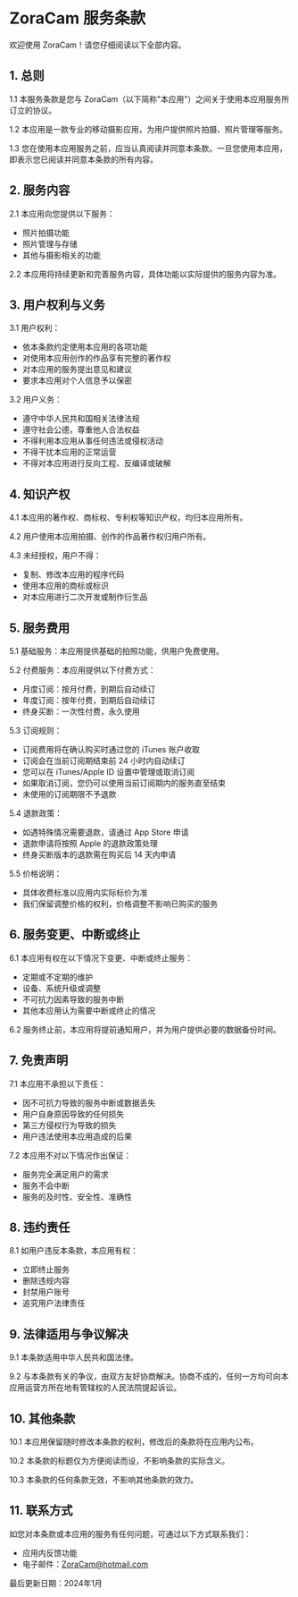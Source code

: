 # ZoraCam 服务条款

欢迎使用 ZoraCam！请您仔细阅读以下全部内容。

## 1. 总则

1.1 本服务条款是您与 ZoraCam（以下简称"本应用"）之间关于使用本应用服务所订立的协议。

1.2 本应用是一款专业的移动摄影应用，为用户提供照片拍摄、照片管理等服务。

1.3 您在使用本应用服务之前，应当认真阅读并同意本条款。一旦您使用本应用，即表示您已阅读并同意本条款的所有内容。

## 2. 服务内容

2.1 本应用向您提供以下服务：
- 照片拍摄功能
- 照片管理与存储
- 其他与摄影相关的功能

2.2 本应用将持续更新和完善服务内容，具体功能以实际提供的服务内容为准。

## 3. 用户权利与义务

3.1 用户权利：
- 依本条款约定使用本应用的各项功能
- 对使用本应用创作的作品享有完整的著作权
- 对本应用的服务提出意见和建议
- 要求本应用对个人信息予以保密

3.2 用户义务：
- 遵守中华人民共和国相关法律法规
- 遵守社会公德，尊重他人合法权益
- 不得利用本应用从事任何违法或侵权活动
- 不得干扰本应用的正常运营
- 不得对本应用进行反向工程、反编译或破解

## 4. 知识产权

4.1 本应用的著作权、商标权、专利权等知识产权，均归本应用所有。

4.2 用户使用本应用拍摄、创作的作品著作权归用户所有。

4.3 未经授权，用户不得：
- 复制、修改本应用的程序代码
- 使用本应用的商标或标识
- 对本应用进行二次开发或制作衍生品

## 5. 服务费用

5.1 基础服务：本应用提供基础的拍照功能，供用户免费使用。

5.2 付费服务：本应用提供以下付费方式：
- 月度订阅：按月付费，到期后自动续订
- 年度订阅：按年付费，到期后自动续订
- 终身买断：一次性付费，永久使用

5.3 订阅规则：
- 订阅费用将在确认购买时通过您的 iTunes 账户收取
- 订阅会在当前订阅期结束前 24 小时内自动续订
- 您可以在 iTunes/Apple ID 设置中管理或取消订阅
- 如果取消订阅，您仍可以使用当前订阅期内的服务直至结束
- 未使用的订阅期限不予退款

5.4 退款政策：
- 如遇特殊情况需要退款，请通过 App Store 申请
- 退款申请将按照 Apple 的退款政策处理
- 终身买断版本的退款需在购买后 14 天内申请

5.5 价格说明：
- 具体收费标准以应用内实际标价为准
- 我们保留调整价格的权利，价格调整不影响已购买的服务

## 6. 服务变更、中断或终止

6.1 本应用有权在以下情况下变更、中断或终止服务：
- 定期或不定期的维护
- 设备、系统升级或调整
- 不可抗力因素导致的服务中断
- 其他本应用认为需要中断或终止的情况

6.2 服务终止前，本应用将提前通知用户，并为用户提供必要的数据备份时间。

## 7. 免责声明

7.1 本应用不承担以下责任：
- 因不可抗力导致的服务中断或数据丢失
- 用户自身原因导致的任何损失
- 第三方侵权行为导致的损失
- 用户违法使用本应用造成的后果

7.2 本应用不对以下情况作出保证：
- 服务完全满足用户的需求
- 服务不会中断
- 服务的及时性、安全性、准确性

## 8. 违约责任

8.1 如用户违反本条款，本应用有权：
- 立即终止服务
- 删除违规内容
- 封禁用户账号
- 追究用户法律责任

## 9. 法律适用与争议解决

9.1 本条款适用中华人民共和国法律。

9.2 与本条款有关的争议，由双方友好协商解决。协商不成的，任何一方均可向本应用运营方所在地有管辖权的人民法院提起诉讼。

## 10. 其他条款

10.1 本应用保留随时修改本条款的权利，修改后的条款将在应用内公布。

10.2 本条款的标题仅为方便阅读而设，不影响条款的实际含义。

10.3 本条款的任何条款无效，不影响其他条款的效力。

## 11. 联系方式

如您对本条款或本应用的服务有任何问题，可通过以下方式联系我们：
- 应用内反馈功能
- 电子邮件：ZoraCam@hotmail.com

最后更新日期：2024年1月
